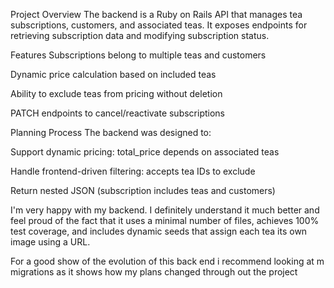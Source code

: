 Project Overview
The backend is a Ruby on Rails API that manages tea subscriptions, customers, and associated teas. It exposes endpoints for retrieving subscription data and modifying subscription status.

Features
Subscriptions belong to multiple teas and customers

Dynamic price calculation based on included teas

Ability to exclude teas from pricing without deletion

PATCH endpoints to cancel/reactivate subscriptions

Planning Process
The backend was designed to:

Support dynamic pricing: total_price depends on associated teas

Handle frontend-driven filtering: accepts tea IDs to exclude

Return nested JSON (subscription includes teas and customers)

I'm very happy with my backend. I definitely understand it much better and feel proud of the fact that it uses a minimal number of files, achieves 100% test coverage, and includes dynamic seeds that assign each tea its own image using a URL.

For a good show of the evolution of this back end i recommend looking at m migrations as it shows how my plans changed through out the project